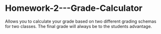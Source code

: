 # Homework-2---Grade-Calculator
Allows you to calculate your grade based on two different grading schemas for two classes. The final grade will always be to the students advantage.
